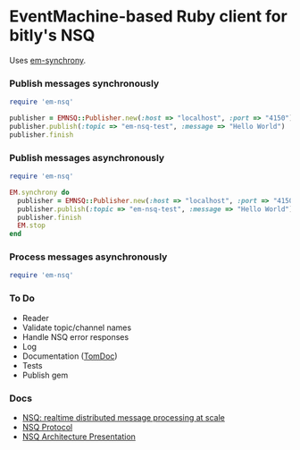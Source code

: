 EventMachine-based Ruby client for bitly's NSQ
===========

Uses [em-synchrony](https://github.com/igrigorik/em-synchrony).

### Publish messages synchronously
```ruby
require 'em-nsq'

publisher = EMNSQ::Publisher.new(:host => "localhost", :port => "4150")
publisher.publish(:topic => "em-nsq-test", :message => "Hello World")
publisher.finish
```
### Publish messages asynchronously
```ruby
require 'em-nsq'

EM.synchrony do
  publisher = EMNSQ::Publisher.new(:host => "localhost", :port => "4150")
  publisher.publish(:topic => "em-nsq-test", :message => "Hello World")
  publisher.finish
  EM.stop
end
```
### Process messages asynchronously
```ruby
require 'em-nsq'

```
### To Do
  * Reader
  * Validate topic/channel names
  * Handle NSQ error responses
  * Log
  * Documentation ([TomDoc](http://tomdoc.org/))
  * Tests
  * Publish gem

### Docs
  * [NSQ: realtime distributed message processing at scale](http://word.bitly.com/post/33232969144/nsq)
  * [NSQ Protocol](https://github.com/bitly/nsq/blob/master/docs/protocol.md)
  * [NSQ Architecture Presentation](https://speakerdeck.com/snakes/nsq-nyc-golang-meetup)
